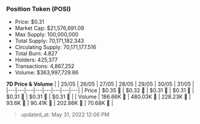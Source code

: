 
  ### Position Token (POSI)
  - Price: $0.31
  - Market Cap: $21,576,691.09
  - Max Supply: 100,000,000
  - Total Supply: 70,171,182.343
  - Circulating Supply: 70,171,177.516
  - Total Burn: 4.827
  - Holders: 425,377
  - Transactions: 4,867,252
  - Volume: $363,997,729.86

  **7D Price & Volume**
  | | 25&#x2F;05 | 26&#x2F;05 | 27&#x2F;05 | 28&#x2F;05 | 29&#x2F;05 | 30&#x2F;05 | 31&#x2F;05 |
  |---|---|---|---|---|---|---|---|
  | Price | $0.35 🔻 | $0.32 🔻 | $0.31 🔻 | $0.31 🔻 | $0.31 🔻 | $0.31 🔻 | $0.31 🔻 |
  | Volume | 186.66K 🔻 | 480.03K 🚀 | 228.23K 🔻 | 93.6K 🔻 | 90.41K 🔻 | 202.86K 🚀 | 70.68K 🔻 |

  > updated_at: May 31, 2022 12:06 PM
